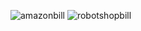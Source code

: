 ![amazonbill](https://user-images.githubusercontent.com/43181567/47049698-11329180-d16c-11e8-81d5-18eb4ec82cfb.png)
![robotshopbill](https://user-images.githubusercontent.com/43181567/47049705-14c61880-d16c-11e8-8cce-6dd2eb901e12.png)

